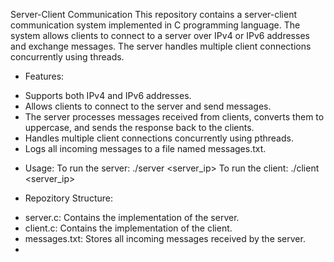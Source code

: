 Server-Client Communication
This repository contains a server-client communication system implemented in C programming language. The system allows clients to connect to a server over IPv4 or IPv6 addresses and exchange messages. The server handles multiple client connections concurrently using threads.

- Features:
* Supports both IPv4 and IPv6 addresses.
* Allows clients to connect to the server and send messages.
* The server processes messages received from clients, converts them to uppercase, and sends the response back to the clients.
* Handles multiple client connections concurrently using pthreads.
* Logs all incoming messages to a file named messages.txt.

- Usage:
To run the server: ./server <server_ip>
To run the client: ./client <server_ip> <message>

- Repozitory Structure:
* server.c: Contains the implementation of the server.
* client.c: Contains the implementation of the client.
* messages.txt: Stores all incoming messages received by the server.
* 
